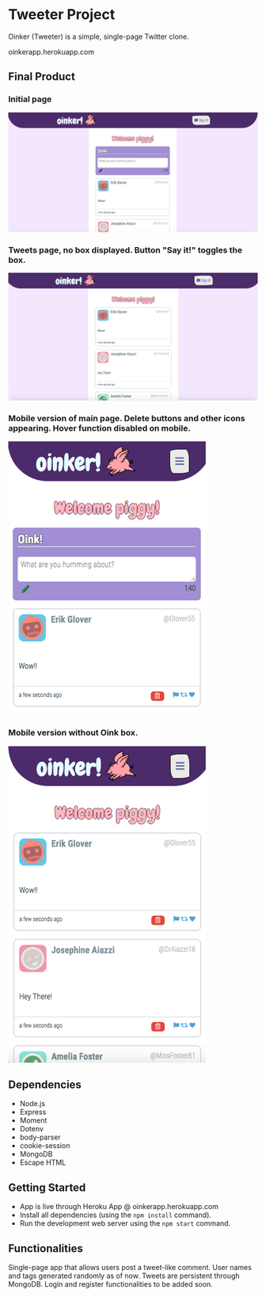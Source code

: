 # Tweeter Project

Oinker (Tweeter) is a simple, single-page Twitter clone.

oinkerapp.herokuapp.com

## Final Product

### Initial page

!["Screenshot: First Page"](https://github.com/rafrocha/tweeter/blob/master/Screenshots-Oinker/Main%20Page.png?raw=true)


### Tweets page, no box displayed. Button "Say it!" toggles the box.

!["Screenshot: Single URL page (Owner only)"](https://github.com/rafrocha/tweeter/blob/master/Screenshots-Oinker/Main%20without%20Oink%20box.png?raw=true)


### Mobile version of main page. Delete buttons and other icons appearing. Hover function disabled on mobile.

!["Screenshot: Main URLs List Page"](https://github.com/rafrocha/tweeter/blob/master/Screenshots-Oinker/Mobile%20delete%20button%20appearing%20with%20box.png?raw=true)


### Mobile version without Oink box.

!["Mobile shot"](https://github.com/rafrocha/tweeter/blob/master/Screenshots-Oinker/Mobile%20version%20no%20box.png?raw=true)


## Dependencies

- Node.js
- Express
- Moment
- Dotenv
- body-parser
- cookie-session
- MongoDB
- Escape HTML

## Getting Started

- App is live through Heroku App @ oinkerapp.herokuapp.com
- Install all dependencies (using the `npm install` command).
- Run the development web server using the `npm start` command.


## Functionalities

Single-page app that allows users post a tweet-like comment. User names and tags generated randomly as of now. Tweets are persistent through MongoDB. Login and register functionalities to be added soon.
